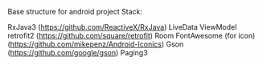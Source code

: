 Base structure for android project Stack:

RxJava3 (https://github.com/ReactiveX/RxJava)
LiveData
ViewModel
retrofit2 (https://github.com/square/retrofit)
Room
FontAwesome (for icon) (https://github.com/mikepenz/Android-Iconics)
Gson (https://github.com/google/gson)
Paging3